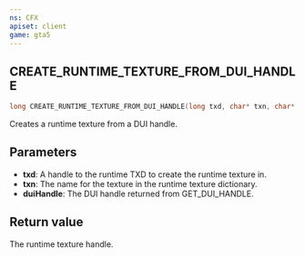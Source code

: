 ```yaml
---
ns: CFX
apiset: client
game: gta5
---
```

## CREATE_RUNTIME_TEXTURE_FROM_DUI_HANDLE

```c
long CREATE_RUNTIME_TEXTURE_FROM_DUI_HANDLE(long txd, char* txn, char* duiHandle);
```

Creates a runtime texture from a DUI handle.

## Parameters
* **txd**: A handle to the runtime TXD to create the runtime texture in.
* **txn**: The name for the texture in the runtime texture dictionary.
* **duiHandle**: The DUI handle returned from GET\_DUI\_HANDLE.

## Return value
The runtime texture handle.
